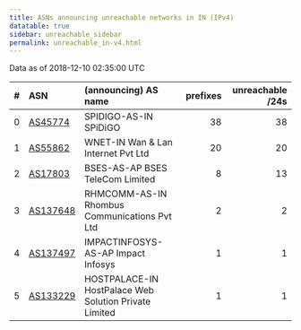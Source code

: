 ```yaml
---
title: ASNs announcing unreachable networks in IN (IPv4)
datatable: true
sidebar: unreachable_sidebar
permalink: unreachable_in-v4.html
---
```


Data as of 2018-12-10 02:35:00 UTC


<div class="datatable-begin"></div>

|   # | ASN                                      | (announcing) AS name                                  |   prefixes |   unreachable /24s |
|----:|:-----------------------------------------|:------------------------------------------------------|-----------:|-------------------:|
|   0 | [AS45774](unreachable_AS45774-v4.html)   | SPIDIGO-AS-IN SPiDiGO                                 |         38 |                 38 |
|   1 | [AS55862](unreachable_AS55862-v4.html)   | WNET-IN Wan &amp; Lan Internet Pvt Ltd                |         20 |                 20 |
|   2 | [AS17803](unreachable_AS17803-v4.html)   | BSES-AS-AP BSES TeleCom Limited                       |          8 |                 13 |
|   3 | [AS137648](unreachable_AS137648-v4.html) | RHMCOMM-AS-IN Rhombus Communications Pvt Ltd          |          2 |                  2 |
|   4 | [AS137497](unreachable_AS137497-v4.html) | IMPACTINFOSYS-AS-AP Impact Infosys                    |          1 |                  1 |
|   5 | [AS133229](unreachable_AS133229-v4.html) | HOSTPALACE-IN HostPalace Web Solution Private Limited |          1 |                  1 |

<div class="datatable-end"></div>